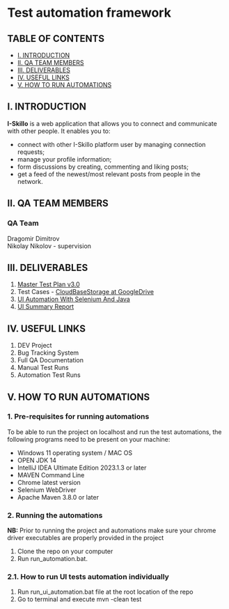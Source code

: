 
# Test automation framework

## TABLE OF CONTENTS

- [I. INTRODUCTION](#i-introduction)
- [II. QA TEAM MEMBERS](#ii-qa-team-members)
- [III. DELIVERABLES](#iii-deliverables)
- [IV. USEFUL LINKS](#iv-useful-links)
- [V. HOW TO RUN AUTOMATIONS](#v-how-to-run-automations)

## I. INTRODUCTION

__I-Skillo__ is a web application that allows you to connect and communicate with other people. It enables you to:

- connect with other I-Skillo platform user by managing connection requests;
- manage your profile information;
- form discussions by creating, commenting and liking posts;
- get a feed of the newest/most relevant posts from people in the network.

## II. QA TEAM MEMBERS

### QA Team
Dragomir Dimitrov<br/>
Nikolay Nikolov - supervision

## III. DELIVERABLES

1. [Master Test Plan v3.0]( )
2. Test Cases - [CloudBaseStorage at GoogleDrive]()
3. [UI Automation With Selenium And Java]()
4. [UI Summary Report]()

## IV. USEFUL LINKS

1. DEV Project
2. Bug Tracking System
3. Full QA Documentation
4. Manual Test Runs
5. Automation Test Runs

## V. HOW TO RUN AUTOMATIONS

### __1. Pre-requisites for running automations__

To be able to run the project on localhost and run the test automations, the following programs need to be present on your machine:

- Windows 11 operating system / MAC OS
- OPEN JDK 14
- IntelliJ IDEA Ultimate Edition 2023.1.3 or later
- MAVEN Command Line
- Chrome latest version
- Selenium WebDriver
- Apache Maven 3.8.0 or later

### __2. Running the automations__

__NB:__ Prior to running the project and automations make sure your chrome driver executables are properly provided in the project

1. Clone the repo on your computer
2. Run run_automation.bat.

### __2.1. How to run UI tests automation individually__

1. Run run_ui_automation.bat file at the root location of the repo
2. Go to terminal and execute mvn -clean test
